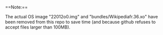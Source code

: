 ==Note:==

The actual OS image "22012o0.img" and "bundles/Wikipediafr.36.xo" have been removed from this repo to save time (and because github refuses to accept files larger than 100MB).
